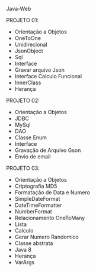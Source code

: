 Java-Web

PROJETO 01:

- Orientação a Objetos 
- OneToOne
- Unidirecional
- JsonObject
- Sql
- Interface
- Gravar arquivo Json
- Interface Calculo Funcional
- InnerClass
- Herança

PROJETO 02:

- Orientação a Objetos 
- JDBC
- MySql
- DAO 
- Classe Enum
- Interface
- Gravação de Arquivo Gson
- Envio de email

PROJETO 03:

- Orientação a Objetos
- Criptografia MD5
- Formatação de Data e Numero
- SimpleDateFormat
- DateTimeFormatter
- NumberFormat
- Relacionamento OneToMany
- Lista
- Calculo
- Gerar Numero Randomico
- Classe abstrata
- Java 8
- Herança
- VarArgs